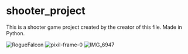# shooter_project

This is a shooter game project created by the creator of this file. Made in Python.

![RogueFalcon](https://user-images.githubusercontent.com/129579032/229270477-b004f1d4-2a87-4151-a79c-0d821db224e8.gif)
![pixil-frame-0](https://user-images.githubusercontent.com/129579032/229270532-1a18f466-6542-45e0-9a68-8862bc1de2b5.png)
![IMG_6947](https://user-images.githubusercontent.com/129579032/229270585-47622d62-aa47-4944-b188-c44fc85ec78b.JPG)
